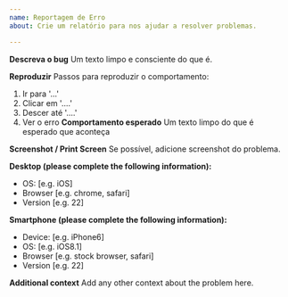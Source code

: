 ```yaml
---
name: Reportagem de Erro
about: Crie um relatório para nos ajudar a resolver problemas.

---
```


**Descreva o bug**
Um texto limpo e consciente do que é.

**Reproduzir**
Passos para reproduzir o comportamento:
1. Ir para '...'
2. Clicar em '....'
3. Descer até '....'
4. Ver o erro
**Comportamento esperado**
Um texto limpo do que é esperado que aconteça

**Screenshot / Print Screen**
Se possível, adicione screenshot do problema.

**Desktop (please complete the following information):**
 - OS: [e.g. iOS]
 - Browser [e.g. chrome, safari]
 - Version [e.g. 22]

**Smartphone (please complete the following information):**
 - Device: [e.g. iPhone6]
 - OS: [e.g. iOS8.1]
 - Browser [e.g. stock browser, safari]
 - Version [e.g. 22]

**Additional context**
Add any other context about the problem here.
